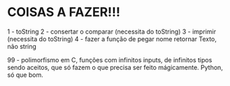 # COISAS A FAZER!!!

1 - toString
2 - consertar o comparar (necessita do toString)
3 - imprimir (necessita do toString)
4 - fazer a função de pegar nome retornar Texto, não string

99 - polimorfismo em C, funções com infinitos inputs, de infinitos tipos sendo aceitos, que só fazem o que precisa ser feito mágicamente. Python, só que bom.